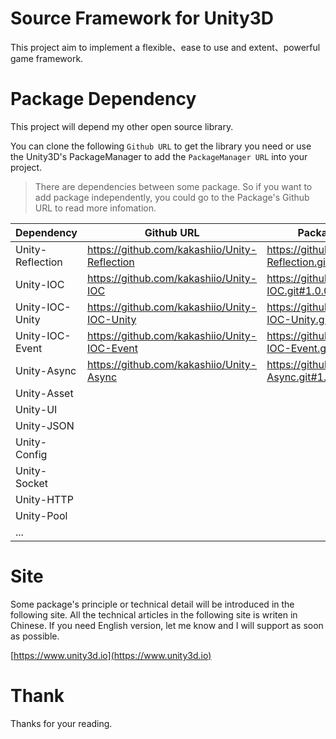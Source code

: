 # Source Framework for Unity3D

This project aim to implement a flexible、ease to use and extent、powerful game framework.

# Package Dependency

This project will depend my other open source library.

You can clone the following `Github URL` to get the library you need or use the Unity3D's PackageManager to add the `PackageManager URL` into your project. 

> There are dependencies between some package. So if you want to add package independently, you could go to the Package's Github URL to read more infomation.

| Dependency | Github URL | PackageManager URL | Status |
| -- | -- | -- | -- |
| Unity-Reflection | https://github.com/kakashiio/Unity-Reflection | https://github.com/kakashiio/Unity-Reflection.git#1.0.0 | `DONE` |
| Unity-IOC | https://github.com/kakashiio/Unity-IOC | https://github.com/kakashiio/Unity-IOC.git#1.0.0 | `DONE(Minimum)` |
| Unity-IOC-Unity | https://github.com/kakashiio/Unity-IOC-Unity | https://github.com/kakashiio/Unity-IOC-Unity.git#1.0.0 | `DONE` |
| Unity-IOC-Event | https://github.com/kakashiio/Unity-IOC-Event | https://github.com/kakashiio/Unity-IOC-Event.git#1.0.0 | `DONE` |
| Unity-Async | https://github.com/kakashiio/Unity-Async | https://github.com/kakashiio/Unity-Async.git#1.0.0 | `DONE` |
| Unity-Asset |  |  | `Developing` |
| Unity-UI |  |  | ~~NOT YET~~ |
| Unity-JSON |  |  | ~~NOT YET~~ |
| Unity-Config |  |  | ~~NOT YET~~ |
| Unity-Socket |  |  | ~~NOT YET~~ |
| Unity-HTTP |  |  | ~~NOT YET~~ |
| Unity-Pool |  |  | ~~NOT YET~~ |
| ... |  |  |  |

# Site

Some package's principle or technical detail will be introduced in the following site. All the technical articles in the following site is writen in Chinese. If you need English version, let me know and I will support as soon as possible. 

[https://www.unity3d.io](https://www.unity3d.io)

# Thank

Thanks for your reading.